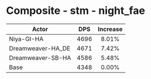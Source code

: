 # Composite - stm - night_fae
| Actor | DPS | Increase |
|---|:---:|:---:|
|Niya-GI-HA|4696|8.01%|
|Dreamweaver-HA_DE|4671|7.42%|
|Dreamweaver-SB-HA|4586|5.48%|
|Base|4348|0.00%|
